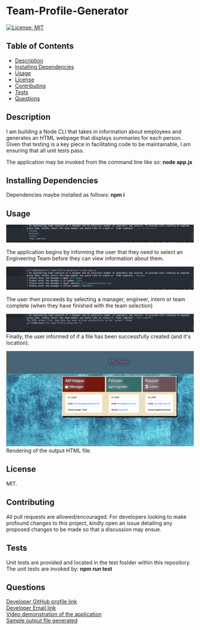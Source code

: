 # Team-Profile-Generator
[![License: MIT](https://img.shields.io/badge/License-MIT-yellow.svg)](https://opensource.org/licenses/MIT)

## Table of Contents
  * [Description](#description)
  * [Installing Dependencies](#installing-dependencies)
  * [Usage](#usage)
  * [License](#license)
  * [Contributing](#contributing)
  * [Tests](#tests)
  * [Questions](#questions)

## Description
I am building a Node CLI that takes in information about employees and generates an HTML webpage that displays summaries for each person. Given that testing is a key piece in facilitating  code to be  maintainable, I am ensuring that all unit tests pass.

The application may be invoked from the command line like so:
**node app.js**

## Installing Dependencies
 Dependencies maybe installed as follows:
 **npm i**

## Usage
  
![](images/img1.png)
  
The application begins by informing the user that they need to select an Engineering Team before they can view information about them. 
 
![](images/img2.png)
  
The user then proceeds by selecting a manager, engineer, intern or team complete (when they have finished with the team selection)

![](images/img5.png)
Finally, the user informed of if a file has been successfully created (and it's location).
 
![](images/img4.png)
 Rendering of the output HTML file.

## License
MIT.
 
## Contributing
All pull requests are allowed/encouraged. For developers looking to make profound changes to this project, kindly open an issue detailing any proposed changes to be made so that a discussion may ensue.
 
## Tests
Unit tests are provided and located in the test foslder within this repository. The unit tests are invoked by: 
**npm run test**


## Questions
[Developer GitHub profile link](https://github.com/atifih)  
[Developer Email link](mailto:atif.haque@gmail.com)  
[Video demonstration of the application](https://drive.google.com/file/d/1Ebs_cqdhx2Y1BZ86jdnBwH6snvOJ7whg/view)  
[Sample output file generated](output/sampleTeam.html)

